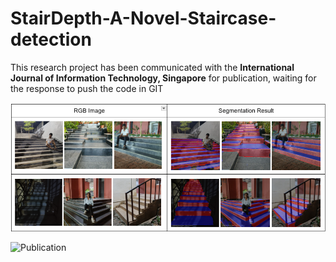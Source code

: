 # StairDepth-A-Novel-Staircase-detection
This research project has been communicated with the **International Journal of Information Technology, Singapore** for publication, waiting for the response to push the code in GIT

![Visual Results](https://github.com/chandualcs/StairDepth-A-Novel-Staircase-detection/blob/main/Results.png)

![Publication](https://link.springer.com/article/10.1007/s41870-025-02438-8)
